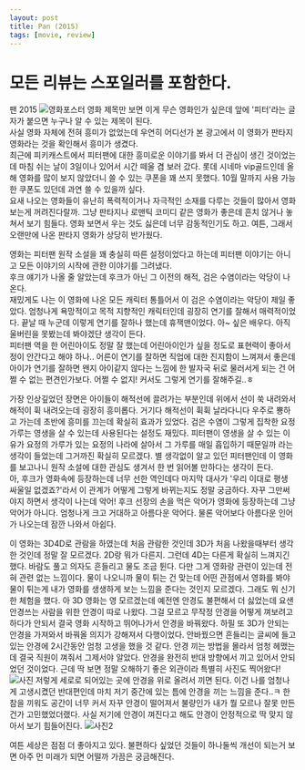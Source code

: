 ```yaml
---
layout: post
title: Pan (2015)
tags: [movie, review] 
---
```

# 모든 리뷰는 스포일러를 포함한다. 	

팬 2015 
![영화포스터](https://lh3.googleusercontent.com/-caEAuKZzYpc/Vhe8fZaTB8I/AAAAAAAAAMg/mD-xq4Jg-rg/s512-Ic42/movie_image.jpg)
영화 제목만 보면 이게 무슨 영화인가 싶은데 앞에 '피터'라는 글자가 붙으면 누구나 알 수 있는 제목이 된다.  
사실 영화 자체에 전혀 흥미가 없었는데 우연히 어디선가 본 광고에서 이 영화가 판타지 영화라는 것을 확인해서 흥미가 생겼다.  
최근에 피키캐스트에서 피터팬에 대한 흥미로운 이야기를 봐서 더 관심이 생긴 것이었는데 마침 쉬는 날이 3일이나 있어서 시간 떼울 겸 보러 갔다. 롯데 시네마 vip골드인데 올해 영화를 많이 보지 않았더니 쓸 수 있는 쿠폰을 꽤 쓰지 못했다. 10월 말까지 사용 가능한 쿠폰도 있던데 과연 쓸 수 있을까 싶다.  
요새 나오는 영화들이 유난히 폭력적이거나 자극적인 소재를 다루는 것들이 많아서 영화 보는게 꺼려진다랄까. 그냥 판타지나 로맨틱 코미디 같은 영화가 좋은데 흔치 않거나 놓쳐서 보기 힘들다. 영화 보면서 우는 것도 싫은데 너무 감동적인기도 하고. 여튼, 그래서 오랜만에 나온 판타지 영화가 상당히 반가웠다.  

영화는 피터팬 원작 소설을 꽤 충실히 따른 설정이었다고 하는데 피터팬 이야기는 아니고 모든 이야기의 시작에 관한 이야기를 그려냈다.  
후크 얘기가 나올 줄 알았는데 후크가 아닌 그 이전의 해적, 검은 수염이라는 악당이 나온다.  
재밌게도 나는 이 영화에 나온 모든 캐릭터 통틀어서 이 검은 수염이라는 악당이 제일 좋았다. 엄청나게 욕망적이고 목적 지향적인 캐릭터인데 굉장히 연기를 잘해서 매력적이었다. 끝날 때 누군데 이렇게 연기를 잘하나 했는데 휴잭맨이었다. 아~ 싶은 배우다. 아직 울버린을 못봤는데 봐야겠단 생각이 든다.  
피터팬 역을 한 어린아이도 정말 잘 했는데 어린아이인가 싶을 정도로 표현력이 좋아서 정이 안간다고 해야 하나.. 어른이 연기를 잘하면 직업에 대한 진지함이 느껴져서 좋은데 아이가 연기를 잘하면 왠지 아이같지 않다는 느낌에 한 발자국 뒤로 물러서게 되는 건 어쩔 수 없는 편견인가보다. 어쩔 수 없지! 커서도 그렇게 연기를 잘해주길..ㅎ   

가장 인상깊었던 장면은 아이들이 해적선에 끌려가는 부분인데 위에서 선이 쑥 내려와서 해적이 휙 내려오는데 굉장히 흥미롭다. 거기다 해적선이 휙휙 날라다니다 우주로 뿅하고 가는데 초반에 흥미를 끄는데 확실히 효과가 있었다. 검은 수염이 그렇게 집착한 요정 가루는 영생을 살 수 있는데 사용된다는 설정도 재밌다. 피터팬이 영생을 살 수 있는 이유가 요정의 가루가 있는 요정의 나라에 살아서 그 가루를 매일 흡입하기 때문일까 라는 생각이 들었는데 그거까진 확실히 모르겠다. 별 생각없이 알고 있던 피터팬인데 이 영화를 보고나니 원작 소설에 대한 관심도 생겨서 한 번 읽어볼 만하다는 생각이 든다.   
아, 후크가 영화속에 등장하는데 너무 선한 역인데다 마지막 대사가 '우리 이대로 평생 싸울일 없겠죠?'라서 이 관계가 어떻게 그렇게 바뀌는지도 정말 궁금하다. 자꾸 그만써야지 하면서 생각이 나는데 악어! 후크 선장의 손을 먹은 악어가 영화에 등장하는데 그냥 악어가 아니다. 엄청나게 크고 거대하고 아름다운 악어다. 물론 악어보다 아름다운 인어가 나오는데 잠깐 나와서 아쉽다.  

이 영화는 3D4D로 관람을 하였는데 처음 관람한 것인데 3D가 처음 나왔을때부터 생각한 것인데 정말 잘 모르겠다. 2D랑 뭐가 다른지. 그런데 4D는 다른게 확실히 느껴지긴 했다. 바람도 풀고 의자도 흔들리고 물도 조금 튄다. 다만 그게 영화랑 관련이 있는데 전혀 관련 없는 느낌이다. 물이 나오니까 물이 튀는 건 맞는데 어떤 관점에서 영화를 봐야 물이 튀는게 내가 영화를 생생하게 보는 느낌을 준다는 것인지 모르겠다. 그래도 뭐 신기한 체험을 했다. 아 3D 영화는 영 모르겠는데 예전엔 안경도 불편해서 더 싫었는데 요샌 안경쓰는 사람을 위한 안경이 따로 나왔다. 그걸 모르고 무작정 안경을 어떻게 껴보려고 하다가 안되서 결국 영화 시작하고 뛰어나가서 안경을 바꿔왔다. 하필 또 3D가 안되는 안경을 가져와서 바꿔올 의지가 강해져서 다행이었다. 안바꿨으면 흔들리는 글씨에 들고있는 안경에 2시간동안 엄청 고생을 했을 것 같다. 안경 끼는 방법을 몰라서 엄청 헤맸는데 결국 직원이 껴줘서 그제서야 알았다. 안경을 완전히 반대 방향에서 끼고 있어서 안되었던 것이었다. 근데 딱 보면 정말 오해하기 좋은 외관이라 특별히 사진도 찍어왔다!
![사진](https://lh3.googleusercontent.com/-f7CXUyZ8Il4/Vhen_vSHI3I/AAAAAAAAANc/cdvq49AKP3o/s512-Ic42/upload_-1.jpg)
저렇게 세로로 되어있는 곳에 안경을 위로 올려서 끼면 된다. 이건 나를 엄청나게 고생시켰던 반대편인데 마치 저기 중간에 있는 틈에 안경을 끼는 느낌을 준다..ㅋ 한참을 끼워도 공간이 너무 커서 자꾸 안경이 떨어져서 불량인가 내가 뭘 모르나 잘못 만든건가 고민했었더랬다. 사실 저기에 안경이 껴진다고 해도 안경이 안정적으로 딱 맞지 않아서 보기 힘들어진다.
![사진2](https://lh3.googleusercontent.com/-oKZFrluxsnY/Vhen-fGYGII/AAAAAAAAALc/XqipO__V6Cc/s512-Ic42/upload_-1.jpg)

여튼 세상은 점점 더 좋아지고 있다. 불편하다 싶었던 것들이 하나둘씩 개선이 되는거 보면 아주 먼 미래가 되면 어떨까 가끔은 궁금해진다.   